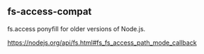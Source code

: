 ## fs-access-compat

fs.access ponyfill for older versions of Node.js.

https://nodejs.org/api/fs.html#fs_fs_access_path_mode_callback
